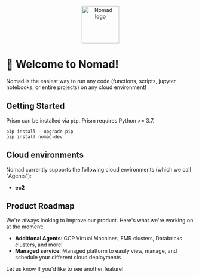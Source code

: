 <p align="center">
  <img src="https://github.com/runprism/nomad/raw/main/.github/logo.png" alt="Nomad logo" height="100"/>
</p>


</div>

# :wave: Welcome to Nomad!
Nomad is the easiest way to run any code (functions, scripts, jupyter notebooks, or entire projects) on any cloud environment!

## Getting Started

Prism can be installed via ```pip```. Prism requires Python >= 3.7.

```
pip install --upgrade pip
pip install nomad-dev
```

## Cloud environments
Nomad currently supports the following cloud environments (which we call "Agents"):
- **ec2**


## Product Roadmap

We're always looking to improve our product. Here's what we're working on at the moment:

- **Additional Agents**: GCP Virtual Machines, EMR clusters, Databricks clusters, and more!
- **Managed service**: Managed platform to easily view, manage, and schedule your different cloud deployments

Let us know if you'd like to see another feature!